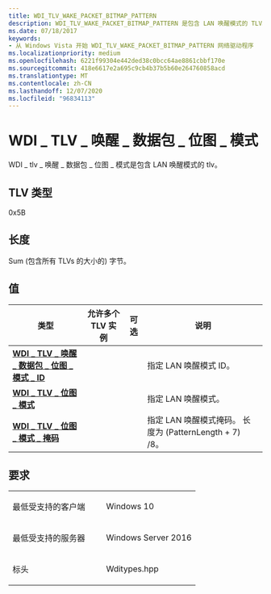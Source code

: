 ```yaml
---
title: WDI_TLV_WAKE_PACKET_BITMAP_PATTERN
description: WDI_TLV_WAKE_PACKET_BITMAP_PATTERN 是包含 LAN 唤醒模式的 TLV。
ms.date: 07/18/2017
keywords:
- 从 Windows Vista 开始 WDI_TLV_WAKE_PACKET_BITMAP_PATTERN 网络驱动程序
ms.localizationpriority: medium
ms.openlocfilehash: 6221f99304e442ded38c0bcc64ae8861cbbf170e
ms.sourcegitcommit: 418e6617e2a695c9cb4b37b5b60e264760858acd
ms.translationtype: MT
ms.contentlocale: zh-CN
ms.lasthandoff: 12/07/2020
ms.locfileid: "96834113"
---
```

# <a name="wdi_tlv_wake_packet_bitmap_pattern"></a>WDI \_ TLV \_ 唤醒 \_ 数据包 \_ 位图 \_ 模式


WDI \_ tlv \_ 唤醒 \_ 数据包 \_ 位图 \_ 模式是包含 LAN 唤醒模式的 tlv。

## <a name="tlv-type"></a>TLV 类型


0x5B

## <a name="length"></a>长度


Sum (包含所有 TLVs 的大小的) 字节。

## <a name="values"></a>值


| 类型                                                                                         | 允许多个 TLV 实例 | 可选 | 说明                                                                  |
|----------------------------------------------------------------------------------------------|--------------------------------|----------|------------------------------------------------------------------------------|
| [**WDI \_ TLV \_ 唤醒 \_ 数据包 \_ 位图 \_ 模式 \_ ID**](wdi-tlv-wake-packet-bitmap-pattern-id.md) |                                |          | 指定 LAN 唤醒模式 ID。                                        |
| [**WDI \_ TLV \_ 位图 \_ 模式**](wdi-tlv-bitmap-pattern.md)                                  |                                |          | 指定 LAN 唤醒模式。                                           |
| [**WDI \_ TLV \_ 位图 \_ 模式 \_ 掩码**](wdi-tlv-bitmap-pattern-mask.md)                       |                                |          | 指定 LAN 唤醒模式掩码。 长度为 (PatternLength + 7) /8。 |

 

<a name="requirements"></a>要求
------------

<table>
<colgroup>
<col width="50%" />
<col width="50%" />
</colgroup>
<tbody>
<tr class="odd">
<td><p>最低受支持的客户端</p></td>
<td><p>Windows 10</p></td>
</tr>
<tr class="even">
<td><p>最低受支持的服务器</p></td>
<td><p>Windows Server 2016</p></td>
</tr>
<tr class="odd">
<td><p>标头</p></td>
<td>Wditypes.hpp</td>
</tr>
</tbody>
</table>

 

 




